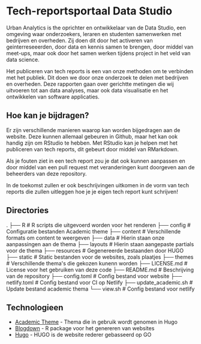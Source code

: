 # Tech-reportsportaal Data Studio

Urban Analytics is the oprichter en ontwikkelaar van de Data Studio, een omgeving waar onderzoekers, leraren en studenten samenwerken met bedrijven en overheden. Zij doen dit door het activeren van geinterreseeerden, door data en kennis samen te brengen, door middel van meet-ups, maar ook door het samen werken tijdens project in het veld van data science.

Het publiceren van tech reports is een van onze methoden om te verbinden met het publiek. Dit doen we door onze onderzoek te delen met bedrijven en overheden. Deze rapporten gaan over gerichtte metingen die wij uitvoeren tot aan data analyses, maar ook data visualisatie en het ontwikkelen van software applicaties. 

## Hoe kan je bijdragen?
Er zijn verschillende manieren waarop kan worden bijgedragen aan de website. Deze kunnen allemaal gebeuren in Github, maar het kan ook handig zijn om RStudio te hebben. Met RStudio kan je helpen met het publiceren van tech reports, dit gebeurt door middel van RMarkdown.

Als je fouten ziet in een tech report zou je dat ook kunnen aanpassen en door middel van een pull request met veranderingen kunt doorgeven aan de beheerders van deze repository.

In de toekomst zullen er ook beschrijvingen uitkomen in de vorm van tech reports die zullen uitleggen hoe je je eigen tech report kunt schrijven!

## Directories
.
├── R                       # R scripts die uitgevoerd worden voor het renderen
├── config                  # Configuratie bestanden Academic theme
├── content                 # Verschillende formats om content te weergeven 
├── data                    # Hierin staan onze aanpassingen aan de thema
├── layouts                 # Hierin staan aangepaste partials voor de thema
├── resources               # Gegenereerde bestaanden door HUGO
├── static                  # Static bestanden voor de websites, zoals plaatjes
├── themes                  # Verschillende thema's die gekozen kunenn worden
├── LICENSE.md              # License voor het gebruiken van deze code
├── README.md               # Beschrijving van de repository
├── config.toml             # Config bestand voor website
├── netlify.toml            # Config bestand voor CI op Netlify
├── update_academic.sh      # Update bestand academic thema
└── view.sh                 # Config bestand voor netlify


## Technologieen
- [Academic Theme](https://themes.gohugo.io/academic/) - Thema die in gebruik wordt genomen in Hugo
- [Blogdown](https://github.com/rstudio/blogdown) - R package voor het genereren van websites
- [Hugo](https://github.com/gohugoio/hugo) - HUGO is de website rederer gebasseerd op GO
